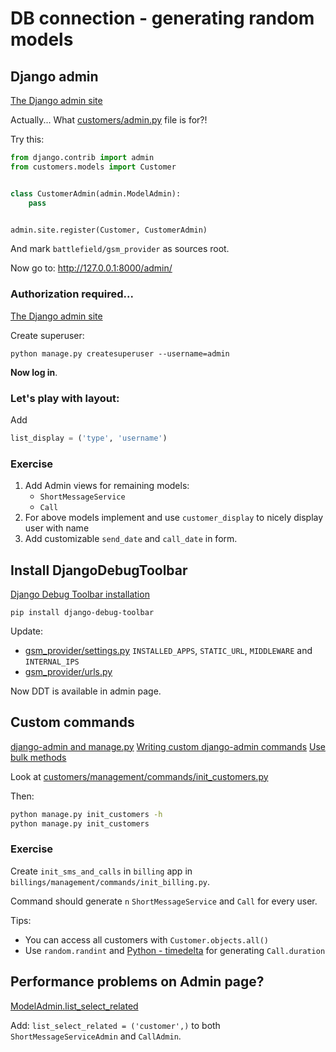 # DB connection - generating random models

## Django admin
[The Django admin site]

Actually... What [customers/admin.py](../battlefield/gsm_provider/customers/admin.py)
file is for?!

Try this:
```python
from django.contrib import admin
from customers.models import Customer


class CustomerAdmin(admin.ModelAdmin):
    pass


admin.site.register(Customer, CustomerAdmin)
```

And mark `battlefield/gsm_provider` as sources root.

Now go to: http://127.0.0.1:8000/admin/

### Authorization required...
[The Django admin site]

Create superuser:
```shell
python manage.py createsuperuser --username=admin
```

**Now log in**.

### Let's play with layout:
Add
```python
list_display = ('type', 'username')
```

### Exercise
1. Add Admin views for remaining models:
    * `ShortMessageService`
    * `Call`
1. For above models implement and use `customer_display` to nicely display user with name
1. Add customizable `send_date` and `call_date` in form.


## Install DjangoDebugToolbar
[Django Debug Toolbar installation]

```shell
pip install django-debug-toolbar
```

Update:
* [gsm_provider/settings.py](../battlefield/gsm_provider/gsm_provider/settings.py)
  `INSTALLED_APPS`, `STATIC_URL`, `MIDDLEWARE` and `INTERNAL_IPS`
* [gsm_provider/urls.py](../battlefield/gsm_provider/gsm_provider/urls.py)

Now DDT is available in admin page. 

## Custom commands
[django-admin and manage.py]
[Writing custom django-admin commands]
[Use bulk methods]

Look at
[customers/management/commands/init_customers.py](../battlefield/gsm_provider/customers/management/commands/init_customers.py)

Then:
```bash
python manage.py init_customers -h
python manage.py init_customers 
```

### Exercise
Create `init_sms_and_calls` in `billing` app in
`billings/management/commands/init_billing.py`.

Command should generate `n` `ShortMessageService` and `Call` for every user.

Tips:
* You can access all customers with `Customer.objects.all()`
* Use `random.randint` and [Python - timedelta] for generating `Call.duration`

## Performance problems on Admin page?
[ModelAdmin.list_select_related]

Add:
```list_select_related = ('customer',)```
to both `ShortMessageServiceAdmin` and `CallAdmin`.

<!-- links -->
[The Django admin site]: https://docs.djangoproject.com/en/3.1/ref/contrib/admin/
[Using the Django authentication system]: https://docs.djangoproject.com/en/3.1/topics/auth/default/
[Django Debug Toolbar installation]: https://django-debug-toolbar.readthedocs.io/en/latest/installation.html
[django-admin and manage.py]: https://docs.djangoproject.com/en/3.1/ref/django-admin/
[Writing custom django-admin commands]: https://docs.djangoproject.com/en/3.1/howto/custom-management-commands/
[Use bulk methods]: https://docs.djangoproject.com/en/3.1/topics/db/optimization/#use-bulk-methods
[Python - timedelta]: https://docs.python.org/3/library/datetime.html#datetime.timedelta
[ModelAdmin.list_select_related]: https://docs.djangoproject.com/en/3.1/ref/contrib/admin/#django.contrib.admin.ModelAdmin.list_select_related